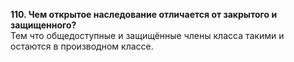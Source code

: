 **110. Чем открытое наследование отличается от закрытого и защищенного?**  
Тем что общедоступные и защищённые члены класса такими и остаются в производном классе.
